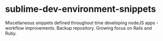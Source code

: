 # sublime-dev-environment-snippets
Miscellaneous snippets defined throughout time developing nodeJS apps - workflow improvements. Backup repository.
Growing focus on Rails and Ruby.

